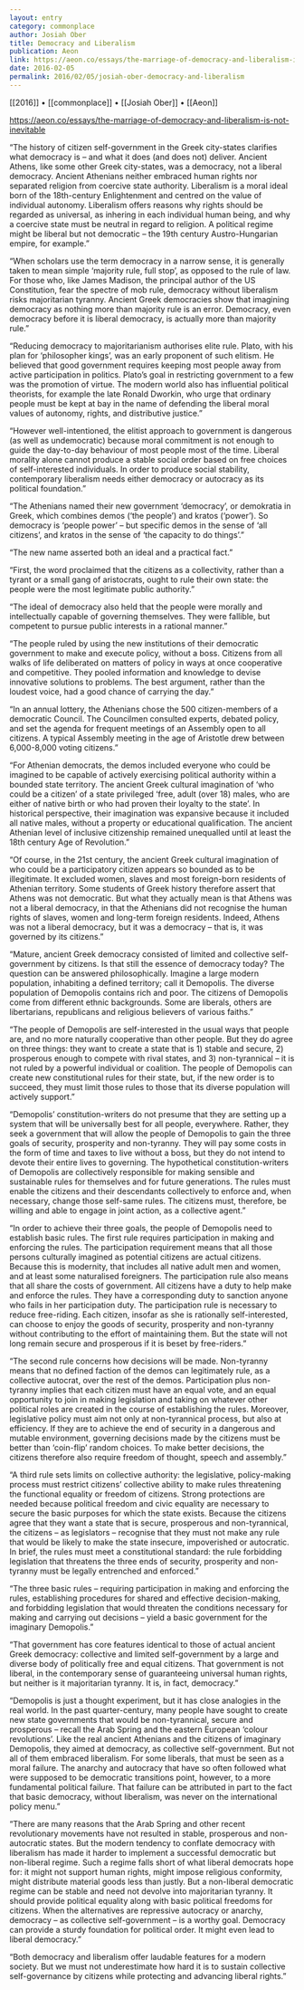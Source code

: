 ```yaml
---
layout: entry
category: commonplace
author: Josiah Ober
title: Democracy and Liberalism
publication: Aeon
link: https://aeon.co/essays/the-marriage-of-democracy-and-liberalism-is-not-inevitable
date: 2016-02-05
permalink: 2016/02/05/josiah-ober-democracy-and-liberalism
---
```


[[2016]] • [[commonplace]] • [[Josiah Ober]] • [[Aeon]]

https://aeon.co/essays/the-marriage-of-democracy-and-liberalism-is-not-inevitable

“The history of citizen self-government in the Greek city-states clarifies what democracy is – and what it does (and does not) deliver. Ancient Athens, like some other Greek city-states, was a democracy, not a liberal democracy. Ancient Athenians neither embraced human rights nor separated religion from coercive state authority. Liberalism is a moral ideal born of the 18th-century Enlightenment and centred on the value of individual autonomy. Liberalism offers reasons why rights should be regarded as universal, as inhering in each individual human being, and why a coercive state must be neutral in regard to religion. A political regime might be liberal but not democratic – the 19th century Austro-Hungarian empire, for example.”


“When scholars use the term democracy in a narrow sense, it is generally taken to mean simple ‘majority rule, full stop’, as opposed to the rule of law. For those who, like James Madison, the principal author of the US Constitution, fear the spectre of mob rule, democracy without liberalism risks majoritarian tyranny. Ancient Greek democracies show that imagining democracy as nothing more than majority rule is an error. Democracy, even democracy before it is liberal democracy, is actually more than majority rule.”


“Reducing democracy to majoritarianism authorises elite rule. Plato, with his plan for ‘philosopher kings’, was an early proponent of such elitism. He believed that good government requires keeping most people away from active participation in politics. Plato’s goal in restricting government to a few was the promotion of virtue. The modern world also has influential political theorists, for example the late Ronald Dworkin, who urge that ordinary people must be kept at bay in the name of defending the liberal moral values of autonomy, rights, and distributive justice.”


“However well-intentioned, the elitist approach to government is dangerous (as well as undemocratic) because moral commitment is not enough to guide the day-to-day behaviour of most people most of the time. Liberal morality alone cannot produce a stable social order based on free choices of self-interested individuals. In order to produce social stability, contemporary liberalism needs either democracy or autocracy as its political foundation.”


“The Athenians named their new government ‘democracy’, or demokratia in Greek, which combines demos (‘the people’) and kratos (‘power’). So democracy is ‘people power’ – but specific demos in the sense of ‘all citizens’, and kratos in the sense of ‘the capacity to do things’.”


“The new name asserted both an ideal and a practical fact.”


“First, the word proclaimed that the citizens as a collectivity, rather than a tyrant or a small gang of aristocrats, ought to rule their own state: the people were the most legitimate public authority.”


“The ideal of democracy also held that the people were morally and intellectually capable of governing themselves. They were fallible, but competent to pursue public interests in a rational manner.”


“The people ruled by using the new institutions of their democratic government to make and execute policy, without a boss. Citizens from all walks of life deliberated on matters of policy in ways at once cooperative and competitive. They pooled information and knowledge to devise innovative solutions to problems. The best argument, rather than the loudest voice, had a good chance of carrying the day.”


“In an annual lottery, the Athenians chose the 500 citizen-members of a democratic Council. The Councilmen consulted experts, debated policy, and set the agenda for frequent meetings of an Assembly open to all citizens. A typical Assembly meeting in the age of Aristotle drew between 6,000-8,000 voting citizens.”


“For Athenian democrats, the demos included everyone who could be imagined to be capable of actively exercising political authority within a bounded state territory. The ancient Greek cultural imagination of ‘who could be a citizen’ of a state privileged ‘free, adult (over 18) males, who are either of native birth or who had proven their loyalty to the state’. In historical perspective, their imagination was expansive because it included all native males, without a property or educational qualification. The ancient Athenian level of inclusive citizenship remained unequalled until at least the 18th century Age of Revolution.”


“Of course, in the 21st century, the ancient Greek cultural imagination of who could be a participatory citizen appears so bounded as to be illegitimate. It excluded women, slaves and most foreign-born residents of Athenian territory. Some students of Greek history therefore assert that Athens was not democratic. But what they actually mean is that Athens was not a liberal democracy, in that the Athenians did not recognise the human rights of slaves, women and long-term foreign residents. Indeed, Athens was not a liberal democracy, but it was a democracy – that is, it was governed by its citizens.”


“Mature, ancient Greek democracy consisted of limited and collective self-government by citizens. Is that still the essence of democracy today? The question can be answered philosophically. Imagine a large modern population, inhabiting a defined territory; call it Demopolis. The diverse population of Demopolis contains rich and poor. The citizens of Demopolis come from different ethnic backgrounds. Some are liberals, others are libertarians, republicans and religious believers of various faiths.”


“The people of Demopolis are self-interested in the usual ways that people are, and no more naturally cooperative than other people. But they do agree on three things: they want to create a state that is 1) stable and secure, 2) prosperous enough to compete with rival states, and 3) non-tyrannical – it is not ruled by a powerful individual or coalition. The people of Demopolis can create new constitutional rules for their state, but, if the new order is to succeed, they must limit those rules to those that its diverse population will actively support.”


“Demopolis’ constitution-writers do not presume that they are setting up a system that will be universally best for all people, everywhere. Rather, they seek a government that will allow the people of Demopolis to gain the three goals of security, prosperity and non-tyranny. They will pay some costs in the form of time and taxes to live without a boss, but they do not intend to devote their entire lives to governing. The hypothetical constitution-writers of Demopolis are collectively responsible for making sensible and sustainable rules for themselves and for future generations. The rules must enable the citizens and their descendants collectively to enforce and, when necessary, change those self-same rules. The citizens must, therefore, be willing and able to engage in joint action, as a collective agent.”


“In order to achieve their three goals, the people of Demopolis need to establish basic rules. The first rule requires participation in making and enforcing the rules. The participation requirement means that all those persons culturally imagined as potential citizens are actual citizens. Because this is modernity, that includes all native adult men and women, and at least some naturalised foreigners. The participation rule also means that all share the costs of government. All citizens have a duty to help make and enforce the rules. They have a corresponding duty to sanction anyone who fails in her participation duty. The participation rule is necessary to reduce free-riding. Each citizen, insofar as she is rationally self-interested, can choose to enjoy the goods of security, prosperity and non-tyranny without contributing to the effort of maintaining them. But the state will not long remain secure and prosperous if it is beset by free-riders.”


“The second rule concerns how decisions will be made. Non-tyranny means that no defined faction of the demos can legitimately rule, as a collective autocrat, over the rest of the demos. Participation plus non-tyranny implies that each citizen must have an equal vote, and an equal opportunity to join in making legislation and taking on whatever other political roles are created in the course of establishing the rules. Moreover, legislative policy must aim not only at non-tyrannical process, but also at efficiency. If they are to achieve the end of security in a dangerous and mutable environment, governing decisions made by the citizens must be better than ‘coin-flip’ random choices. To make better decisions, the citizens therefore also require freedom of thought, speech and assembly.”


“A third rule sets limits on collective authority: the legislative, policy-making process must restrict citizens’ collective ability to make rules threatening the functional equality or freedom of citizens. Strong protections are needed because political freedom and civic equality are necessary to secure the basic purposes for which the state exists. Because the citizens agree that they want a state that is secure, prosperous and non-tyrannical, the citizens – as legislators – recognise that they must not make any rule that would be likely to make the state insecure, impoverished or autocratic. In brief, the rules must meet a constitutional standard: the rule forbidding legislation that threatens the three ends of security, prosperity and non-tyranny must be legally entrenched and enforced.”


“The three basic rules – requiring participation in making and enforcing the rules, establishing procedures for shared and effective decision-making, and forbidding legislation that would threaten the conditions necessary for making and carrying out decisions – yield a basic government for the imaginary Demopolis.”


“That government has core features identical to those of actual ancient Greek democracy: collective and limited self-government by a large and diverse body of politically free and equal citizens. That government is not liberal, in the contemporary sense of guaranteeing universal human rights, but neither is it majoritarian tyranny. It is, in fact, democracy.”


“Demopolis is just a thought experiment, but it has close analogies in the real world. In the past quarter-century, many people have sought to create new state governments that would be non-tyrannical, secure and prosperous ­– recall the Arab Spring and the eastern European ‘colour revolutions’. Like the real ancient Athenians and the citizens of imaginary Demopolis, they aimed at democracy, as collective self-government. But not all of them embraced liberalism. For some liberals, that must be seen as a moral failure. The anarchy and autocracy that have so often followed what were supposed to be democratic transitions point, however, to a more fundamental political failure. That failure can be attributed in part to the fact that basic democracy, without liberalism, was never on the international policy menu.”


“There are many reasons that the Arab Spring and other recent revolutionary movements have not resulted in stable, prosperous and non-autocratic states. But the modern tendency to conflate democracy with liberalism has made it harder to implement a successful democratic but non-liberal regime. Such a regime falls short of what liberal democrats hope for: it might not support human rights, might impose religious conformity, might distribute material goods less than justly. But a non-liberal democratic regime can be stable and need not devolve into majoritarian tyranny. It should provide political equality along with basic political freedoms for citizens. When the alternatives are repressive autocracy or anarchy, democracy – as collective self-government – is a worthy goal. Democracy can provide a sturdy foundation for political order. It might even lead to liberal democracy.”


“Both democracy and liberalism offer laudable features for a modern society. But we must not underestimate how hard it is to sustain collective self-governance by citizens while protecting and advancing liberal rights.”

